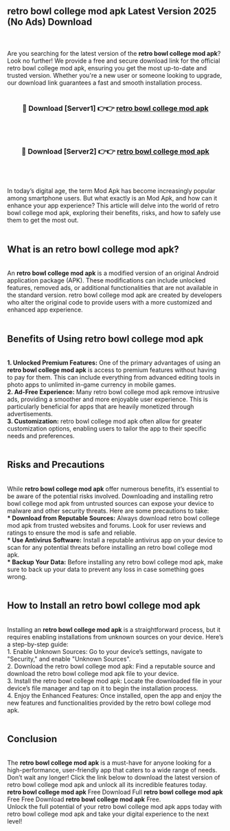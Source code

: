 ## retro bowl college mod apk Latest Version 2025 (No Ads) Download
<br><br>
Are you searching for the latest version of the <strong>retro bowl college mod apk</strong>? Look no further! We provide a free and secure download link for the official retro bowl college mod apk, ensuring you get the most up-to-date and trusted version. Whether you're a new user or someone looking to upgrade, our download link guarantees a fast and smooth installation process.
<br>
<br>
<div align="center">
<h3>🔴 Download [Server1] 👉👉 <a href="https://modyolo.store/retro_bowl_college_mod_apk">retro bowl college mod apk</a></h3><br>
<br>
<h3>🔴 Download [Server2] 👉👉 <a href="https://modyolo.store/retro_bowl_college_mod_apk">retro bowl college mod apk</a></h3><br>
</div>
<br>
<br>
In today’s digital age, the term Mod Apk has become increasingly popular among smartphone users. But what exactly is an Mod Apk, and how can it enhance your app experience? This article will delve into the world of retro bowl college mod apk, exploring their benefits, risks, and how to safely use them to get the most out.
<br>
<br>
<h2>What is an retro bowl college mod apk?</h2>
<br>
An <strong>retro bowl college mod apk</strong> is a modified version of an original Android application package (APK). These modifications can include unlocked features, removed ads, or additional functionalities that are not available in the standard version. retro bowl college mod apk are created by developers who alter the original code to provide users with a more customized and enhanced app experience.
<br>
<br>
<h2>Benefits of Using retro bowl college mod apk</h2>
<br>
<strong> 1. Unlocked Premium Features:</strong> One of the primary advantages of using an <strong>retro bowl college mod apk</strong> is access to premium features without having to pay for them. This can include everything from advanced editing tools in photo apps to unlimited in-game currency in mobile games.
<br>
<strong> 2. Ad-Free Experience:</strong> Many retro bowl college mod apk remove intrusive ads, providing a smoother and more enjoyable user experience. This is particularly beneficial for apps that are heavily monetized through advertisements.
<br>
<strong> 3. Customization:</strong> retro bowl college mod apk often allow for greater customization options, enabling users to tailor the app to their specific needs and preferences.
<br>
<br>
<h2>Risks and Precautions</h2>
<br>
While <strong>retro bowl college mod apk</strong> offer numerous benefits, it’s essential to be aware of the potential risks involved. Downloading and installing retro bowl college mod apk from untrusted sources can expose your device to malware and other security threats. Here are some precautions to take:
<br>
<strong> * Download from Reputable Sources:</strong> Always download retro bowl college mod apk from trusted websites and forums. Look for user reviews and ratings to ensure the mod is safe and reliable.
<br>
<strong> * Use Antivirus Software:</strong> Install a reputable antivirus app on your device to scan for any potential threats before installing an retro bowl college mod apk.
<br>
<strong> * Backup Your Data:</strong> Before installing any retro bowl college mod apk, make sure to back up your data to prevent any loss in case something goes wrong.
<br>
<br>
<h2>How to Install an retro bowl college mod apk</h2>
<br>
Installing an <strong>retro bowl college mod apk</strong> is a straightforward process, but it requires enabling installations from unknown sources on your device. Here’s a step-by-step guide:
<br>
 1. Enable Unknown Sources: Go to your device’s settings, navigate to "Security," and enable "Unknown Sources".
<br>
 2. Download the retro bowl college mod apk: Find a reputable source and download the retro bowl college mod apk file to your device.
<br>
 3. Install the retro bowl college mod apk: Locate the downloaded file in your device’s file manager and tap on it to begin the installation process.
<br>
 4. Enjoy the Enhanced Features: Once installed, open the app and enjoy the new features and functionalities provided by the retro bowl college mod apk.
<br>
<br>
<h2><strong>Conclusion</strong></h2>
<br>
The <strong>retro bowl college mod apk</strong> is a must-have for anyone looking for a high-performance, user-friendly app that caters to a wide range of needs. Don’t wait any longer! Click the link below to download the latest version of retro bowl college mod apk and unlock all its incredible features today.
<br>
<strong>retro bowl college mod apk</strong> Free Download Full <strong>retro bowl college mod apk</strong> Free Free Download <strong>retro bowl college mod apk</strong> Free.
<br>
Unlock the full potential of your retro bowl college mod apk apps today with retro bowl college mod apk and take your digital experience to the next level!


